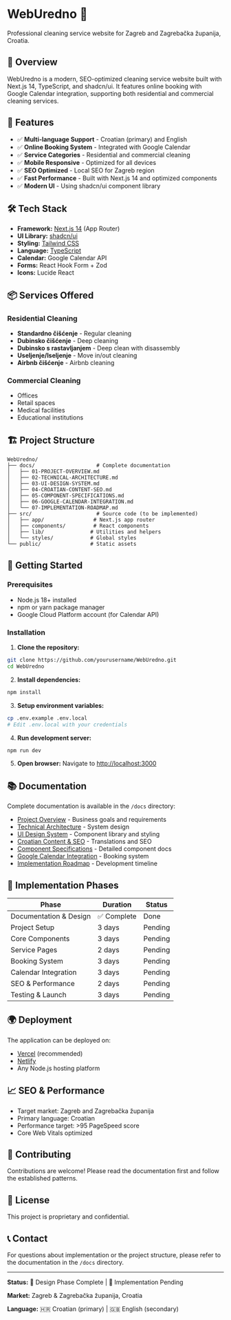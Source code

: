# WebUredno 🧹

Professional cleaning service website for Zagreb and Zagrebačka županija, Croatia.

## 🌟 Overview

WebUredno is a modern, SEO-optimized cleaning service website built with Next.js 14, TypeScript, and shadcn/ui. It features online booking with Google Calendar integration, supporting both residential and commercial cleaning services.

## 🚀 Features

- ✅ **Multi-language Support** - Croatian (primary) and English
- ✅ **Online Booking System** - Integrated with Google Calendar
- ✅ **Service Categories** - Residential and commercial cleaning
- ✅ **Mobile Responsive** - Optimized for all devices
- ✅ **SEO Optimized** - Local SEO for Zagreb region
- ✅ **Fast Performance** - Built with Next.js 14 and optimized components
- ✅ **Modern UI** - Using shadcn/ui component library

## 🛠️ Tech Stack

- **Framework:** [Next.js 14](https://nextjs.org/) (App Router)
- **UI Library:** [shadcn/ui](https://ui.shadcn.com/)
- **Styling:** [Tailwind CSS](https://tailwindcss.com/)
- **Language:** [TypeScript](https://www.typescriptlang.org/)
- **Calendar:** Google Calendar API
- **Forms:** React Hook Form + Zod
- **Icons:** Lucide React

## 📦 Services Offered

### Residential Cleaning
- **Standardno čišćenje** - Regular cleaning
- **Dubinsko čišćenje** - Deep cleaning
- **Dubinsko s rastavljanjem** - Deep clean with disassembly
- **Useljenje/Iseljenje** - Move in/out cleaning
- **Airbnb čišćenje** - Airbnb cleaning

### Commercial Cleaning
- Offices
- Retail spaces
- Medical facilities
- Educational institutions

## 🏗️ Project Structure

```
WebUredno/
├── docs/                    # Complete documentation
│   ├── 01-PROJECT-OVERVIEW.md
│   ├── 02-TECHNICAL-ARCHITECTURE.md
│   ├── 03-UI-DESIGN-SYSTEM.md
│   ├── 04-CROATIAN-CONTENT-SEO.md
│   ├── 05-COMPONENT-SPECIFICATIONS.md
│   ├── 06-GOOGLE-CALENDAR-INTEGRATION.md
│   └── 07-IMPLEMENTATION-ROADMAP.md
├── src/                     # Source code (to be implemented)
│   ├── app/                # Next.js app router
│   ├── components/         # React components
│   ├── lib/               # Utilities and helpers
│   └── styles/            # Global styles
└── public/                # Static assets
```

## 🚀 Getting Started

### Prerequisites

- Node.js 18+ installed
- npm or yarn package manager
- Google Cloud Platform account (for Calendar API)

### Installation

1. **Clone the repository:**
```bash
git clone https://github.com/yourusername/WebUredno.git
cd WebUredno
```

2. **Install dependencies:**
```bash
npm install
```

3. **Setup environment variables:**
```bash
cp .env.example .env.local
# Edit .env.local with your credentials
```

4. **Run development server:**
```bash
npm run dev
```

5. **Open browser:**
Navigate to [http://localhost:3000](http://localhost:3000)

## 📚 Documentation

Complete documentation is available in the `/docs` directory:

- [Project Overview](docs/01-PROJECT-OVERVIEW.md) - Business goals and requirements
- [Technical Architecture](docs/02-TECHNICAL-ARCHITECTURE.md) - System design
- [UI Design System](docs/03-UI-DESIGN-SYSTEM.md) - Component library and styling
- [Croatian Content & SEO](docs/04-CROATIAN-CONTENT-SEO.md) - Translations and SEO
- [Component Specifications](docs/05-COMPONENT-SPECIFICATIONS.md) - Detailed component docs
- [Google Calendar Integration](docs/06-GOOGLE-CALENDAR-INTEGRATION.md) - Booking system
- [Implementation Roadmap](docs/07-IMPLEMENTATION-ROADMAP.md) - Development timeline

## 🎯 Implementation Phases

| Phase | Duration | Status |
|-------|----------|---------|
| Documentation & Design | ✅ Complete | Done |
| Project Setup | 3 days | Pending |
| Core Components | 3 days | Pending |
| Service Pages | 2 days | Pending |
| Booking System | 3 days | Pending |
| Calendar Integration | 3 days | Pending |
| SEO & Performance | 2 days | Pending |
| Testing & Launch | 3 days | Pending |

## 🌍 Deployment

The application can be deployed on:
- [Vercel](https://vercel.com) (recommended)
- [Netlify](https://netlify.com)
- Any Node.js hosting platform

## 📈 SEO & Performance

- Target market: Zagreb and Zagrebačka županija
- Primary language: Croatian
- Performance target: >95 PageSpeed score
- Core Web Vitals optimized

## 🤝 Contributing

Contributions are welcome! Please read the documentation first and follow the established patterns.

## 📝 License

This project is proprietary and confidential.

## 📞 Contact

For questions about implementation or the project structure, please refer to the documentation in the `/docs` directory.

---

**Status:** 📐 Design Phase Complete | 🚧 Implementation Pending

**Market:** Zagreb & Zagrebačka županija, Croatia

**Language:** 🇭🇷 Croatian (primary) | 🇬🇧 English (secondary)